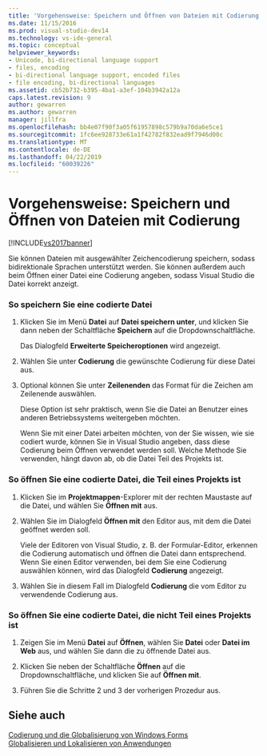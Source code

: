 ```yaml
---
title: 'Vorgehensweise: Speichern und Öffnen von Dateien mit Codierung | Microsoft-Dokumentation'
ms.date: 11/15/2016
ms.prod: visual-studio-dev14
ms.technology: vs-ide-general
ms.topic: conceptual
helpviewer_keywords:
- Unicode, bi-directional language support
- files, encoding
- bi-directional language support, encoded files
- file encoding, bi-directional languages
ms.assetid: cb52b732-b395-4ba1-a3ef-104b3942a12a
caps.latest.revision: 9
author: gewarren
ms.author: gewarren
manager: jillfra
ms.openlocfilehash: bb4e07f90f3a05f61957898c579b9a70da6e5ce1
ms.sourcegitcommit: 1fc6ee928733e61a1f42782f832ead9f7946d00c
ms.translationtype: MT
ms.contentlocale: de-DE
ms.lasthandoff: 04/22/2019
ms.locfileid: "60039226"
---
```

# <a name="how-to-save-and-open-files-with-encoding"></a>Vorgehensweise: Speichern und Öffnen von Dateien mit Codierung
[!INCLUDE[vs2017banner](../includes/vs2017banner.md)]

Sie können Dateien mit ausgewählter Zeichencodierung speichern, sodass bidirektionale Sprachen unterstützt werden. Sie können außerdem auch beim Öffnen einer Datei eine Codierung angeben, sodass Visual Studio die Datei korrekt anzeigt.  
  
### <a name="to-save-a-file-with-encoding"></a>So speichern Sie eine codierte Datei  
  
1. Klicken Sie im Menü **Datei** auf **Datei speichern unter**, und klicken Sie dann neben der Schaltfläche **Speichern** auf die Dropdownschaltfläche.  
  
     Das Dialogfeld **Erweiterte Speicheroptionen** wird angezeigt.  
  
2. Wählen Sie unter **Codierung** die gewünschte Codierung für diese Datei aus.  
  
3. Optional können Sie unter **Zeilenenden** das Format für die Zeichen am Zeilenende auswählen.  
  
     Diese Option ist sehr praktisch, wenn Sie die Datei an Benutzer eines anderen Betriebssystems weitergeben möchten.  
  
     Wenn Sie mit einer Datei arbeiten möchten, von der Sie wissen, wie sie codiert wurde, können Sie in Visual Studio angeben, dass diese Codierung beim Öffnen verwendet werden soll. Welche Methode Sie verwenden, hängt davon ab, ob die Datei Teil des Projekts ist.  
  
### <a name="to-open-an-encoded-file-that-is-part-of-a-project"></a>So öffnen Sie eine codierte Datei, die Teil eines Projekts ist  
  
1. Klicken Sie im **Projektmappen**-Explorer mit der rechten Maustaste auf die Datei, und wählen Sie **Öffnen mit** aus.  
  
2. Wählen Sie im Dialogfeld **Öffnen mit** den Editor aus, mit dem die Datei geöffnet werden soll.  
  
     Viele der Editoren von Visual Studio, z. B. der Formular-Editor, erkennen die Codierung automatisch und öffnen die Datei dann entsprechend. Wenn Sie einen Editor verwenden, bei dem Sie eine Codierung auswählen können, wird das Dialogfeld **Codierung** angezeigt.  
  
3. Wählen Sie in diesem Fall im Dialogfeld **Codierung** die vom Editor zu verwendende Codierung aus.  
  
### <a name="to-open-an-encoded-file-that-is-not-part-of-a-project"></a>So öffnen Sie eine codierte Datei, die nicht Teil eines Projekts ist  
  
1. Zeigen Sie im Menü **Datei** auf **Öffnen**, wählen Sie **Datei** oder **Datei im Web** aus, und wählen Sie dann die zu öffnende Datei aus.  
  
2. Klicken Sie neben der Schaltfläche **Öffnen** auf die Dropdownschaltfläche, und klicken Sie auf **Öffnen mit**.  
  
3. Führen Sie die Schritte 2 und 3 der vorherigen Prozedur aus.  
  
## <a name="see-also"></a>Siehe auch  
 [Codierung und die Globalisierung von Windows Forms](http://msdn.microsoft.com/library/22e8965d-a712-42b3-8167-3ee346bd70f9)   
 [Globalisieren und Lokalisieren von Anwendungen](../ide/globalizing-and-localizing-applications.md)
